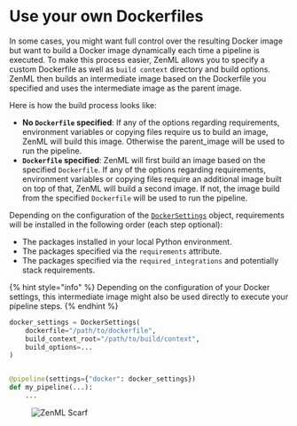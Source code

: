 # Use your own Dockerfiles

In some cases, you might want full control over the resulting Docker image but want to build a Docker image dynamically each time a pipeline is executed. To make this process easier, ZenML allows you to specify a custom Dockerfile as well as `build context` directory and build options. ZenML then builds an intermediate image based on the Dockerfile you specified and uses the intermediate image as the parent image.

Here is how the build process looks like:

* **No `Dockerfile` specified**: If any of the options regarding requirements, environment variables or copying files require us to build an image, ZenML will build this image. Otherwise the parent\_image will be used to run the pipeline.
* **`Dockerfile` specified**: ZenML will first build an image based on the specified `Dockerfile`. If any of the options regarding requirements, environment variables or copying files require an additional image built on top of that, ZenML will build a second image. If not, the image build from the specified `Dockerfile` will be used to run the pipeline.

Depending on the configuration of the [`DockerSettings`](https://sdkdocs.zenml.io/latest/core\_code\_docs/core-config/#zenml.config.docker\_settings.DockerSettings) object, requirements will be installed in the following order (each step optional):

* The packages installed in your local Python environment.
* The packages specified via the `requirements` attribute.
* The packages specified via the `required_integrations` and potentially stack requirements.

{% hint style="info" %}
Depending on the configuration of your Docker settings, this intermediate image might also be used directly to execute your pipeline steps.
{% endhint %}

```python
docker_settings = DockerSettings(
    dockerfile="/path/to/dockerfile",
    build_context_root="/path/to/build/context",
    build_options=...
)


@pipeline(settings={"docker": docker_settings})
def my_pipeline(...):
    ...
```

<figure><img src="https://static.scarf.sh/a.png?x-pxid=f0b4f458-0a54-4fcd-aa95-d5ee424815bc" alt="ZenML Scarf"><figcaption></figcaption></figure>
